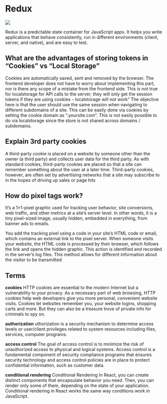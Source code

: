 # Redux

![](https://www.tutomena.com/static/0fc16dcde6bf3d04f68f66ec1a4258fc/861bd/redux-schema.png)

Redux is a predictable state container for JavaScript apps. It helps you write applications that behave consistently, run in different environments (client, server, and native), and are easy to test.

## What are the advantages of storing tokens in “Cookies” vs “Local Storage”

Cookies are automatically saved, sent and removed by the browser. The frontend developer does not have to worry about implementing this part, nor is there any scope of a mistake from the frontend side. This is not true for localstorage
for API calls to the server, they will only get the session tokens if they are using cookies – localstorage will not work”
The objective here is that the user should use the same session when navigating to different subdomains of a site. This can be easily done via cookies by setting the cookie domain as “.yoursite.com”. This is not easily possible to do via localstorage since the store is not shared across domains / subdomains.

## Explain 3rd party cookies

A third-party cookie is placed on a website by someone other than the owner (a third party) and collects user data for the third party. As with standard cookies, third-party cookies are placed so that a site can remember something about the user at a later time. Third-party cookies, however, are often set by advertising networks that a site may subscribe to in the hopes of driving up sales or page hits

## How do pixel tags work?

It’s a 1×1-pixel graphic used for tracking user behavior, site conversions, web traffic, and other metrics at a site’s server level. In other words, it is a tiny pixel-sized image, usually hidden, embedded in everything, from banner ads to emails.

You add the tracking pixel using a code in your site’s HTML code or email, which contains an external link to the pixel server. When someone visits your website, the HTML code is processed by their browser, which follows the link and opens the hidden graphic. This action is identified and recorded in the server’s log files. This method allows for different information about the visitor to be transmitted

## Terms 

**cookies**
HTTP cookies are essential to the modern Internet but a vulnerability to your privacy. As a necessary part of web browsing, HTTP cookies help web developers give you more personal, convenient website visits. Cookies let websites remember you, your website logins, shopping carts and more. But they can also be a treasure trove of private info for criminals to spy on.

**authorization**
uthorization is a security mechanism to determine access levels or user/client privileges related to system resources including files, services, computer programs.

**access control**
The goal of access control is to minimize the risk of unauthorized access to physical and logical systems. Access control is a fundamental component of security compliance programs that ensures security technology and access control policies are in place to protect confidential information, such as customer data.

**conditional rendering**
Conditional Rendering In React, you can create distinct components that encapsulate behavior you need. Then, you can render only some of them, depending on the state of your application. Conditional rendering in React works the same way conditions work in JavaScript.